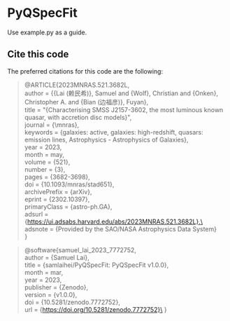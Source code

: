 # PyQSpecFit

Use example.py as a guide. 

## Cite this code

The preferred citations for this code are the following:

> @ARTICLE{2023MNRAS.521.3682L,\
>       author = {{Lai (赖民希)}, Samuel and {Wolf}, Christian and {Onken}, Christopher A. and {Bian (边福彦)}, Fuyan},\
>        title = "{Characterising SMSS J2157-3602, the most luminous known quasar, with accretion disc models}",\
>      journal = {\mnras},\
>     keywords = {galaxies: active, galaxies: high-redshift, quasars: emission lines, Astrophysics - Astrophysics of Galaxies},\
>         year = 2023,\
>        month = may,\
>       volume = {521},\
>       number = {3},\
>        pages = {3682-3698},\
>          doi = {10.1093/mnras/stad651},\
>      archivePrefix = {arXiv},\
>       eprint = {2302.10397},\
>      primaryClass = {astro-ph.GA},\
>       adsurl = {https://ui.adsabs.harvard.edu/abs/2023MNRAS.521.3682L},\
>      adsnote = {Provided by the SAO/NASA Astrophysics Data System}\
> }

> @software{samuel_lai_2023_7772752,\
>  author       = {Samuel Lai},\
>  title        = {samlaihei/PyQSpecFit: PyQSpecFit v1.0.0},\
>  month        = mar,\
>  year         = 2023,\
>  publisher    = {Zenodo},\
>  version      = {v1.0.0},\
>  doi          = {10.5281/zenodo.7772752},\
>  url          = {https://doi.org/10.5281/zenodo.7772752}\
> }